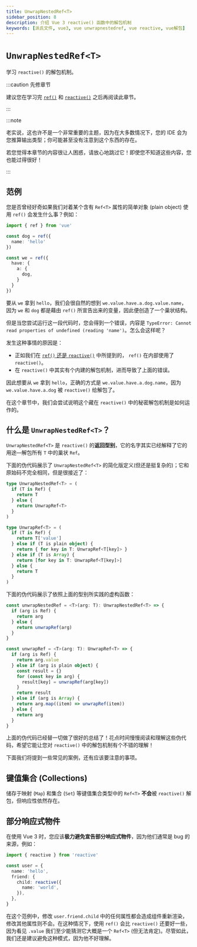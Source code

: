 ```yaml
---
title: UnwrapNestedRef<T>
sidebar_position: 8
description: 介绍 Vue 3 reactive() 函数中的解包机制
keywords: [派氏文件, vue3, vue unwrapnestedref, vue reactive, vue解包]
---
```


# `UnwrapNestedRef<T>`

学习 `reactive()` 的解包机制。

:::caution 先修章节

建议您在学习完 [`ref()`](./ref-and-ref) 和 [`reactive()`](./reactive) 之后再阅读此章节。

:::

:::note

老实说，这也许不是一个非常重要的主题，因为在大多数情况下，您的 IDE 会为您推算输出类型；你可能甚至没有注意到这个东西的存在。

若您觉得本章节的内容很让人困惑，请放心地跳过它！即使您不知道这些内容，您也能过得很好！

:::

## 范例

您是否曾经好奇如果我们对着某个含有 `Ref<T>` 属性的简单对象 (plain object) 使用 `ref()` 会发生什么事？例如：

```ts showLineNumbers
import { ref } from 'vue'

const dog = ref({
  name: 'hello'
})

const we = ref({
  have: {
    a: {
      dog,
    }
  }
})
```

要从 `we` 拿到 `hello`，我们会很自然的想到 `we.value.have.a.dog.value.name`，因为 `we` 和 `dog` 都是藉由 `ref()` 所宣告出来的变量，因此便创造了一个巢状结构。

但是当您尝试运行这一段代码时，您会得到一个错误，内容是 `TypeError: Cannot read properties of undefined (reading 'name')`。怎么会这样呢？

发生这种事情的原因是：

- 正如我们在 [`ref()` 还是 `reactive()`](./ref-or-reactive#ref-的运作原理) 中所提到的， `ref()` 在内部使用了 `reactive()`。
- 在 `reactive()` 中其实有个内建的解包机制，进而导致了上面的错误。

因此想要从 `we` 拿到 `hello`，正确的方式是 `we.value.have.a.dog.name`，因为 `we.value.have.a.dog` 被 `reactive()` 给解包了。

在这个章节中，我们会尝试说明这个藏在 `reactive()` 中的秘密解包机制是如何运作的。

## 什么是 `UnwrapNestedRef<T>`？

`UnwrapNestedRef<T>` 是 `reactive()` 的**返回型别**，它的名字其实已经解释了它的用途—解包所有 `T` 中的巢状 `Ref`。 

下面的伪代码展示了 `UnwrapNestedRef<T>` 的简化版定义(但还是挺复杂的)；它和原始码不完全相同，但是很接近了：

```ts showLineNumbers
type UnwrapNestedRef<T> = (
  if (T is Ref) {
    return T
  } else {
    return UnwrapRef<T>
  }
)

type UnwrapRef<T> = (
  if (T is Ref) {
    return T['value']
  } else if (T is plain object) {
    return { for key in T: UnwrapRef<T[key]> }
  } else if (T is Array) {
    return [for key in T: UnwrapRef<T[key]>]
  } else {
    return T
  }
)
```

下面的伪代码展示了依照上面的型别所实践的虚构函数：

```ts showLineNumbers
const unwrapNestedRef = <T>(arg: T): UnwrapNestedRef<T> => {
  if (arg is Ref) {
    return arg
  } else {
    return unwrapRef(arg)
  }
}

const unwrapRef = <T>(arg: T): UnwrapRef<T> => {
  if (arg is Ref) {
    return arg.value
  } else if (arg is plain object) {
    const result = {}
    for (const key in arg) {
      result[key] = unwrapRef(arg[key])
    }
    return result
  } else if (arg is Array) {
    return arg.map((item) => unwrapRef(item))
  } else {
    return arg
  }
}
```

上面的伪代码已经替一切做了很好的总结了！花点时间慢慢阅读和理解这些伪代码，希望它能让您对 `reactive()` 中的解包机制有个不错的理解！

下面我们将提到一些常见的案例，还有应该要注意的事项。

## 键值集合 (Collections)

储存于映射 (`Map`) 和集合 (`Set`) 等键值集合类型中的 `Ref<T>` **不会**被 `reactive()` 解包，但响应性依然存在。

## 部分响应式物件

在使用 Vue 3 时，您应该**极力避免宣告部分响应式物件**，因为他们通常是 bug 的来源，例如：


```ts showLineNumbers
import { reactive } from 'reactive'

const user = {
  name: 'hello',
  friend: {
    child: reactive({
      name: 'world',
    }),
  },
}
```

在这个范例中，修改 `user.friend.child` 中的任何属性都会造成组件重新渲染，修改其他属性则不会。在这种情况下，使用 `ref()` 会比 `reactive()` 还要好一些，因为看见 `.value` 我们至少能猜测它大概是一个 `Ref<T>` (但无法肯定)。尽管如此，我们还是建议避免这种模式，因为他不好理解。